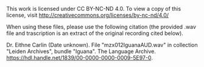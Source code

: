 This work is licensed under CC BY-NC-ND 4.0. To view a copy of this license, visit http://creativecommons.org/licenses/by-nc-nd/4.0/

When using these files, please use the following citation (the provided .wav file and trascription is an extract of the original recording cited below).

Dr. Eithne Carlin (Date unknown). File "mzx012IguanaAUD.wav" in collection "Leiden Archives", bundle "Iguana". The Language Archive. https://hdl.handle.net/1839/00-0000-0000-0009-5E97-0.